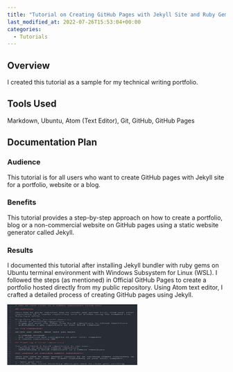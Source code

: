 ```yaml
---
title: "Tutorial on Creating GitHub Pages with Jekyll Site and Ruby Gems"
last_modified_at: 2022-07-26T15:53:04+00:00
categories:
  - Tutorials
---
```


## Overview  
I created this tutorial as a sample for my technical writing portfolio.

## Tools Used
Markdown, Ubuntu, Atom (Text Editor), Git, GitHub, GitHub Pages

## Documentation Plan

### Audience
This tutorial is for all users who want to create GitHub pages with Jekyll site for a portfolio, website or a blog.

### Benefits
This tutorial provides a step-by-step approach on how to create a portfolio, blog or a non-commercial website on GitHub pages using a static website generator called Jekyll.

### Results
I documented this tutorial after installing Jekyll bundler with ruby gems on Ubuntu terminal environment with Windows Subsystem for Linux (WSL). I followed the steps (as mentioned) in Official GitHub Pages to create a portfolio hosted directly from my public repository. Using Atom text editor, I crafted a detailed process of creating GitHub pages using Jekyll.

<a href="https://github.com/sahanaasaravanan/Github_documentation/blob/8125d88a806548079669d1e3db1403ab9fc41927/Uploading_with_GitCMD.md"> <img alt="Pushing Files with Git" src="/assets/images/how-to1.jpg" width="300" height="140">
